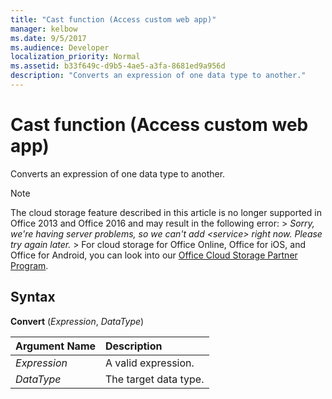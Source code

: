 ```yaml
---
title: "Cast function (Access custom web app)"  
manager: kelbow
ms.date: 9/5/2017
ms.audience: Developer
localization_priority: Normal
ms.assetid: b33f649c-d9b5-4ae5-a3fa-8681ed9a956d
description: "Converts an expression of one data type to another."
---
```


# Cast function (Access custom web app)

Converts an expression of one data type to another.
  
> [!NOTE]
> The cloud storage feature described in this article is no longer supported in Office 2013 and Office 2016 and may result in the following error: >  *Sorry, we're having server problems, so we can't add \<service\> right now. Please try again later.* > For cloud storage for Office Online, Office for iOS, and Office for Android, you can look into our [Office Cloud Storage Partner Program](https://dev.office.com/programs/officecloudstorage). 
  
## Syntax

**Convert** (*Expression*, *DataType*) 
  
|**Argument Name**|**Description**|
|:-----|:-----|
| *Expression*  <br/> |A valid expression.  <br/> |
| *DataType*  <br/> |The target data type.  <br/> |
   

